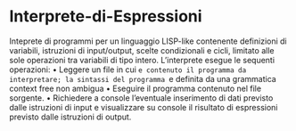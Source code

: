 # Interprete-di-Espressioni
Inteprete di programmi per un linguaggio LISP-like contenente definizioni di variabili, istruzioni di input/output, scelte condizionali e cicli, limitato alle sole operazioni tra variabili di tipo intero. L’interprete esegue le sequenti operazioni: 
• Leggere un file in cui `e contenuto il programma da interpretare; la sintassi del programma `e definita da una grammatica context free non ambigua 
• Eseguire il programma contenuto nel file sorgente. 
• Richiedere a console l’eventuale inserimento di dati previsto dalle istruzioni di input e visualizzare su console il risultato di espressioni previsto dalle istruzioni di output.
